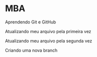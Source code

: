 # MBA

Aprendendo Git e GitHub

Atualizando meu arquivo pela primeira vez

Atualizando meu arquivo pela segunda vez

Criando uma nova branch
